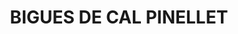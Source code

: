 ---
layout: test
title:  "BIGUES DE CAL PINELLET"
coordinates:
  - group1:
    - [1.461078641581737, 42.356583357023787]
    - [1.461039348689323, 42.356687416541419]
    - [1.461063261579185, 42.356691075460574]
    - [1.461102527290818, 42.356588128197785]
    - [1.461078641581737, 42.356583357023787]
---